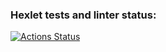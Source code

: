 ### Hexlet tests and linter status:
[![Actions Status](https://github.com/lipanissa9helen/frontend-project-44/workflows/hexlet-check/badge.svg)](https://github.com/lipanissa9helen/frontend-project-44/actions)